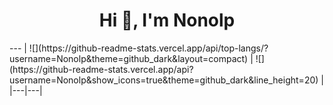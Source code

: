 <h1 align="center">Hi 👋, I'm Nonolp</h1>
---
| ![](https://github-readme-stats.vercel.app/api/top-langs/?username=Nonolp&theme=github_dark&layout=compact) | ![](https://github-readme-stats.vercel.app/api?username=Nonolp&show_icons=true&theme=github_dark&line_height=20) |
|---|---|

